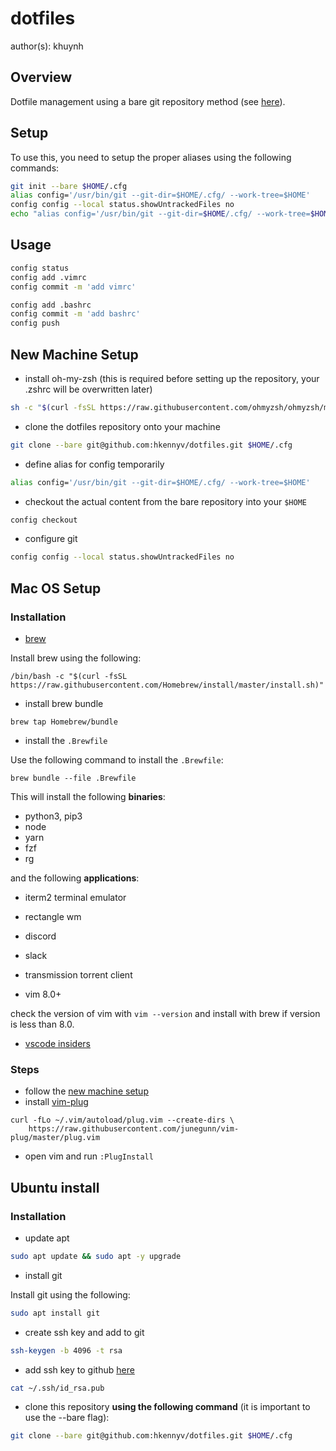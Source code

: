 # dotfiles
author(s): khuynh

## Overview
Dotfile management using a bare git repository method (see
[here](https://www.atlassian.com/git/tutorials/dotfiles)).

## Setup
To use this, you need to setup the proper aliases using the following commands:

```bash
git init --bare $HOME/.cfg
alias config='/usr/bin/git --git-dir=$HOME/.cfg/ --work-tree=$HOME'
config config --local status.showUntrackedFiles no
echo "alias config='/usr/bin/git --git-dir=$HOME/.cfg/ --work-tree=$HOME'" >> $HOME/.zshrc
```

## Usage

```bash
config status
config add .vimrc
config commit -m 'add vimrc'

config add .bashrc
config commit -m 'add bashrc'
config push
```

## New Machine Setup

* install oh-my-zsh (this is required before setting up the repository, your
  .zshrc will be overwritten later)

```bash
sh -c "$(curl -fsSL https://raw.githubusercontent.com/ohmyzsh/ohmyzsh/master/tools/install.sh)"
```

* clone the dotfiles repository onto your machine

```bash
git clone --bare git@github.com:hkennyv/dotfiles.git $HOME/.cfg
```

* define alias for config temporarily

```bash
alias config='/usr/bin/git --git-dir=$HOME/.cfg/ --work-tree=$HOME'
```

* checkout the actual content from the bare repository into your `$HOME`

```bash
config checkout
```

* configure git

```bash
config config --local status.showUntrackedFiles no
```

## Mac OS Setup

### Installation

* [brew](https://brew.sh/)

Install brew using the following:

```
/bin/bash -c "$(curl -fsSL https://raw.githubusercontent.com/Homebrew/install/master/install.sh)"
```

* install brew bundle

```
brew tap Homebrew/bundle
```

* install the `.Brewfile`

Use the following command to install the `.Brewfile`:

```
brew bundle --file .Brewfile
```

This will install the following **binaries**:

* python3, pip3
* node
* yarn
* fzf
* rg

and the following **applications**:

* iterm2 terminal emulator
* rectangle wm
* discord
* slack
* transmission torrent client

* vim 8.0+

check the version of vim with `vim --version` and install with brew if version
is less than 8.0.

* [vscode insiders](https://code.visualstudio.com/insiders/)


### Steps

* follow the [new machine setup](#new-machine-setup)
* install [vim-plug](https://github.com/junegunn/vim-plug)

```
curl -fLo ~/.vim/autoload/plug.vim --create-dirs \
    https://raw.githubusercontent.com/junegunn/vim-plug/master/plug.vim
```

* open vim and run `:PlugInstall`

## Ubuntu install

### Installation

* update apt

```bash
sudo apt update && sudo apt -y upgrade
```

* install git

Install git using the following:

```bash
sudo apt install git
```

* create ssh key and add to git

```bash
ssh-keygen -b 4096 -t rsa
```

* add ssh key to github [here](https://github.com/settings/keys)

```bash
cat ~/.ssh/id_rsa.pub
```

* clone this repository **using the following command** (it is important to use
  the --bare flag):

```bash
git clone --bare git@github.com:hkennyv/dotfiles.git $HOME/.cfg
```
